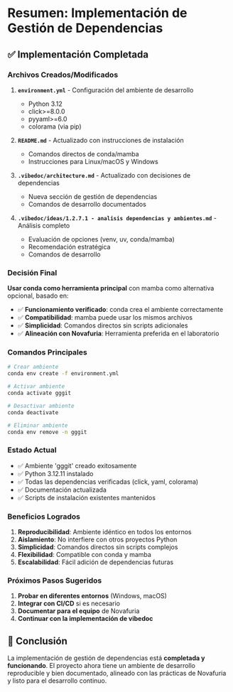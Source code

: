 # Resumen: Implementación de Gestión de Dependencias

## ✅ Implementación Completada

### Archivos Creados/Modificados

1. **`environment.yml`** - Configuración del ambiente de desarrollo
   - Python 3.12
   - click>=8.0.0
   - pyyaml>=6.0
   - colorama (via pip)

2. **`README.md`** - Actualizado con instrucciones de instalación
   - Comandos directos de conda/mamba
   - Instrucciones para Linux/macOS y Windows

3. **`.vibedoc/architecture.md`** - Actualizado con decisiones de dependencias
   - Nueva sección de gestión de dependencias
   - Comandos de desarrollo documentados

4. **`.vibedoc/ideas/1.2.7.1 - analisis dependencias y ambientes.md`** - Análisis completo
   - Evaluación de opciones (venv, uv, conda/mamba)
   - Recomendación estratégica
   - Comandos de desarrollo

### Decisión Final

**Usar conda como herramienta principal** con mamba como alternativa opcional, basado en:

- ✅ **Funcionamiento verificado**: conda crea el ambiente correctamente
- ✅ **Compatibilidad**: mamba puede usar los mismos archivos
- ✅ **Simplicidad**: Comandos directos sin scripts adicionales
- ✅ **Alineación con Novafuria**: Herramienta preferida en el laboratorio

### Comandos Principales

```bash
# Crear ambiente
conda env create -f environment.yml

# Activar ambiente
conda activate gggit

# Desactivar ambiente
conda deactivate

# Eliminar ambiente
conda env remove -n gggit
```

### Estado Actual

- ✅ Ambiente 'gggit' creado exitosamente
- ✅ Python 3.12.11 instalado
- ✅ Todas las dependencias verificadas (click, yaml, colorama)
- ✅ Documentación actualizada
- ✅ Scripts de instalación existentes mantenidos

### Beneficios Logrados

1. **Reproducibilidad**: Ambiente idéntico en todos los entornos
2. **Aislamiento**: No interfiere con otros proyectos Python
3. **Simplicidad**: Comandos directos sin scripts complejos
4. **Flexibilidad**: Compatible con conda y mamba
5. **Escalabilidad**: Fácil adición de dependencias futuras

### Próximos Pasos Sugeridos

1. **Probar en diferentes entornos** (Windows, macOS)
2. **Integrar con CI/CD** si es necesario
3. **Documentar para el equipo** de Novafuria
4. **Continuar con la implementación de vibedoc**

## 🎯 Conclusión

La implementación de gestión de dependencias está **completada y funcionando**. El proyecto ahora tiene un ambiente de desarrollo reproducible y bien documentado, alineado con las prácticas de Novafuria y listo para el desarrollo continuo.
